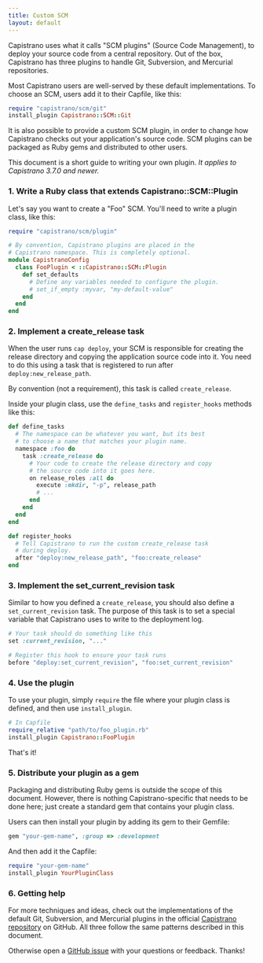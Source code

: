 ```yaml
---
title: Custom SCM
layout: default
---
```


Capistrano uses what it calls "SCM plugins" (Source Code Management), to deploy
your source code from a central repository. Out of the box, Capistrano has three
plugins to handle Git, Subversion, and Mercurial repositories.

Most Capistrano users are well-served by these default implementations. To
choose an SCM, users add it to their Capfile, like this:

```ruby
require "capistrano/scm/git"
install_plugin Capistrano::SCM::Git
```

It is also possible to provide a custom SCM plugin, in order to change how
Capistrano checks out your application's source code. SCM plugins can be
packaged as Ruby gems and distributed to other users.

This document is a short guide to writing your own plugin. *It applies to
Capistrano 3.7.0 and newer.*

### 1. Write a Ruby class that extends Capistrano::SCM::Plugin

Let's say you want to create a "Foo" SCM. You'll need to write a plugin class,
like this:

```ruby
require "capistrano/scm/plugin"

# By convention, Capistrano plugins are placed in the
# Capistrano namespace. This is completely optional.
module CapistranoConfig
  class FooPlugin < ::Capistrano::SCM::Plugin
    def set_defaults
      # Define any variables needed to configure the plugin.
      # set_if_empty :myvar, "my-default-value"
    end
  end
end
```

### 2. Implement a create_release task

When the user runs `cap deploy`, your SCM is responsible for creating the
release directory and copying the application source code into it. You need to
do this using a task that is registered to run after `deploy:new_release_path`.

By convention (not a requirement), this task is called `create_release`.

Inside your plugin class, use the `define_tasks` and `register_hooks` methods
like this:

```ruby
def define_tasks
  # The namespace can be whatever you want, but its best
  # to choose a name that matches your plugin name.
  namespace :foo do
    task :create_release do
      # Your code to create the release directory and copy
      # the source code into it goes here.
      on release_roles :all do
        execute :mkdir, "-p", release_path
        # ...
      end
    end
  end
end

def register_hooks
  # Tell Capistrano to run the custom create_release task
  # during deploy.
  after "deploy:new_release_path", "foo:create_release"
end
```

### 3. Implement the set_current_revision task

Similar to how you defined a `create_release`, you should also define a
`set_current_revision` task. The purpose of this task is to set a special
variable that Capistrano uses to write to the deployment log.

```ruby
# Your task should do something like this
set :current_revision, "..."

# Register this hook to ensure your task runs
before "deploy:set_current_revision", "foo:set_current_revision"
```

### 4. Use the plugin

To use your plugin, simply `require` the file where your plugin class is
defined, and then use `install_plugin`.

```ruby
# In Capfile
require_relative "path/to/foo_plugin.rb"
install_plugin Capistrano::FooPlugin
```

That's it!

### 5. Distribute your plugin as a gem

Packaging and distributing Ruby gems is outside the scope of this document.
However, there is nothing Capistrano-specific that needs to be done here; just
create a standard gem that contains your plugin class.

Users can then install your plugin by adding its gem to their Gemfile:

```ruby
gem "your-gem-name", :group => :development
```

And then add it the Capfile:

```ruby
require "your-gem-name"
install_plugin YourPluginClass
```

### 6. Getting help

For more techniques and ideas, check out the implementations of the default Git,
Subversion, and Mercurial plugins in the official
[Capistrano repository](https://github.com/capistrano/capistrano) on GitHub.
All three follow the same patterns described in this document.

Otherwise open a [GitHub issue](https://github.com/capistrano/capistrano/issues)
with your questions or feedback. Thanks!
